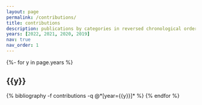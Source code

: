 ```yaml
---
layout: page
permalink: /contributions/
title: contributions
description: publications by categories in reversed chronological order. generated by jekyll-scholar.
years: [2022, 2021, 2020, 2019]
nav: true
nav_order: 1
---
```

<!-- _pages/publications.md -->
<div class="publications">

{%- for y in page.years %}
  <h2 class="year">{{y}}</h2>
  {% bibliography -f contributions -q @*[year={{y}}]* %}
{% endfor %}

</div>
